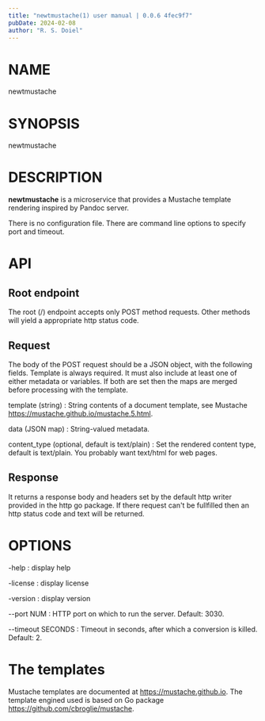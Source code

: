 ```yaml
---
title: "newtmustache(1) user manual | 0.0.6 4fec9f7"
pubDate: 2024-02-08
author: "R. S. Doiel"
---
```


# NAME

newtmustache

# SYNOPSIS

newtmustache

# DESCRIPTION

**newtmustache** is a microservice that provides a Mustache template rendering inspired by Pandoc server.

There is no configuration file. There are command line options to specify port and timeout.

# API

## Root endpoint

The root (/) endpoint accepts only POST method requests. Other methods will yield a appropriate http status code.

##  Request

The body of the POST request should be a JSON object, with the following fields.  Template is always required. It must
also include at least one of either metadata or variables. If both are set then the maps are merged before processing
with the template.

template (string)
: String contents of a document template, see Mustache <https://mustache.github.io/mustache.5.html>.

data (JSON map)
: String-valued metadata.

content_type (optional, default is text/plain)
: Set the rendered content type, default is text/plain. You probably want text/html for web pages.

## Response

It returns a response body and headers set by the default http writer provided in the http go package.
If there request can't be fullfilled then an http status code and text will be returned.

# OPTIONS

-help
: display help

-license
: display license

-version
: display version

--port NUM
: HTTP port on which to run the server.  Default: 3030.

--timeout SECONDS
: Timeout in seconds, after which a conversion is killed.  Default: 2.

# The templates

Mustache templates are documented at <https://mustache.github.io>. The template engined
used is based on Go package <https://github.com/cbroglie/mustache>.


